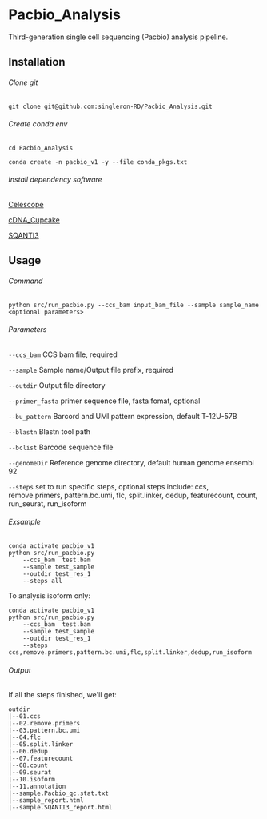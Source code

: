 # Pacbio_Analysis
Third-generation single cell sequencing (Pacbio) analysis pipeline.

## Installation

###### Clone git
`git clone git@github.com:singleron-RD/Pacbio_Analysis.git`

###### Create conda env
`cd Pacbio_Analysis`

`conda create -n pacbio_v1 -y --file conda_pkgs.txt`

###### Install dependency software
[Celescope](https://github.com/singleron-RD/CeleScope/blob/master/docs/installation.md)

[cDNA_Cupcake](https://github.com/Magdoll/cDNA_Cupcake)

[SQANTI3](https://github.com/ConesaLab/SQANTI3)

## Usage

###### Command

`python src/run_pacbio.py --ccs_bam input_bam_file --sample sample_name <optional parameters>`

###### Parameters

`--ccs_bam` CCS bam file, required

`--sample`  Sample name/Output file prefix, required

`--outdir`  Output file directory

`--primer_fasta`    primer sequence file, fasta fomat, optional   

`--bu_pattern`  Barcord and UMI pattern expression, default T-12U-57B

`--blastn`  Blastn tool path

`--bclist`  Barcode sequence file

`--genomeDir`   Reference genome directory, default human genome ensembl 92

`--steps`   set to run specific steps, optional steps include: ccs, remove.primers, pattern.bc.umi, flc, split.linker, dedup, featurecount, count, run_seurat, run_isoform 



###### Exsample
```
conda activate pacbio_v1
python src/run_pacbio.py 
    --ccs_bam  test.bam
    --sample test_sample
    --outdir test_res_1
    --steps all
```

To analysis isoform only:

```
conda activate pacbio_v1
python src/run_pacbio.py 
    --ccs_bam  test.bam
    --sample test_sample
    --outdir test_res_1
    --steps ccs,remove.primers,pattern.bc.umi,flc,split.linker,dedup,run_isoform
```

###### Output

If all the steps finished, we'll get:

```
outdir
|--01.ccs
|--02.remove.primers
|--03.pattern.bc.umi
|--04.flc
|--05.split.linker
|--06.dedup
|--07.featurecount
|--08.count
|--09.seurat
|--10.isoform
|--11.annotation
|--sample.Pacbio_qc.stat.txt
|--sample_report.html
|--sample.SQANTI3_report.html
```





